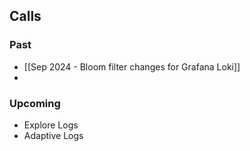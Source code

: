 

## Calls

### Past

- [[Sep 2024 - Bloom filter changes for Grafana Loki]]
- 


### Upcoming

- Explore Logs
- Adaptive Logs